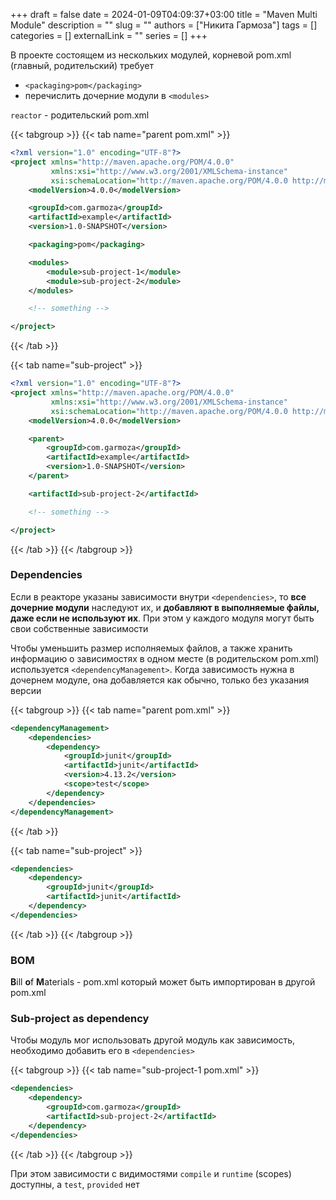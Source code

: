 +++ 
draft = false
date = 2024-01-09T04:09:37+03:00
title = "Maven Multi Module"
description = ""
slug = ""
authors = ["Никита Гармоза"]
tags = []
categories = []
externalLink = ""
series = []
+++

В проекте состоящем из нескольких модулей, корневой pom.xml (главный, родительский) требует

- `<packaging>pom</packaging>`
- перечислить дочерние модули в `<modules>`

`reactor` - родительский pom.xml

{{< tabgroup >}}
{{< tab name="parent pom.xml" >}}

```xml
<?xml version="1.0" encoding="UTF-8"?>
<project xmlns="http://maven.apache.org/POM/4.0.0"
         xmlns:xsi="http://www.w3.org/2001/XMLSchema-instance"
         xsi:schemaLocation="http://maven.apache.org/POM/4.0.0 http://maven.apache.org/xsd/maven-4.0.0.xsd">
    <modelVersion>4.0.0</modelVersion>

    <groupId>com.garmoza</groupId>
    <artifactId>example</artifactId>
    <version>1.0-SNAPSHOT</version>

    <packaging>pom</packaging>

    <modules>
        <module>sub-project-1</module>
        <module>sub-project-2</module>
    </modules>

    <!-- something -->

</project>
```

{{< /tab >}}

{{< tab name="sub-project" >}}

```xml
<?xml version="1.0" encoding="UTF-8"?>
<project xmlns="http://maven.apache.org/POM/4.0.0"
         xmlns:xsi="http://www.w3.org/2001/XMLSchema-instance"
         xsi:schemaLocation="http://maven.apache.org/POM/4.0.0 http://maven.apache.org/xsd/maven-4.0.0.xsd">
    <modelVersion>4.0.0</modelVersion>

    <parent>
        <groupId>com.garmoza</groupId>
        <artifactId>example</artifactId>
        <version>1.0-SNAPSHOT</version>
    </parent>

    <artifactId>sub-project-2</artifactId>

    <!-- something -->

</project>
```

{{< /tab >}}
{{< /tabgroup >}}

### Dependencies

Если в реакторе указаны зависимости внутри `<dependencies>`, то **все дочерние модули** наследуют их, и **добавляют в выполняемые файлы, даже если не используют их**. При этом у каждого модуля могут быть свои собственные зависимости

Чтобы уменьшить размер исполняемых файлов, а также хранить информацию о зависимостях в одном месте (в родительском pom.xml) используется `<dependencyManagement>`. Когда зависимость нужна в дочернем модуле, она добавляется как обычно, только без указания версии

{{< tabgroup >}}
{{< tab name="parent pom.xml" >}}

```xml
<dependencyManagement>
    <dependencies>
        <dependency>
            <groupId>junit</groupId>
            <artifactId>junit</artifactId>
            <version>4.13.2</version>
            <scope>test</scope>
        </dependency>
    </dependencies>
</dependencyManagement>
```

{{< /tab >}}

{{< tab name="sub-project" >}}

```xml
<dependencies>
    <dependency>
        <groupId>junit</groupId>
        <artifactId>junit</artifactId>
    </dependency>
</dependencies>
```

{{< /tab >}}
{{< /tabgroup >}}

### BOM

**B**ill **o**f **M**aterials - pom.xml который может быть импортирован в другой pom.xml

### Sub-project as dependency

Чтобы модуль мог использовать другой модуль как зависимость, необходимо добавить его в `<dependencies>`

{{< tabgroup >}}
{{< tab name="sub-project-1 pom.xml" >}}

```xml
<dependencies>
    <dependency>
        <groupId>com.garmoza</groupId>
        <artifactId>sub-project-2</artifactId>
    </dependency>
</dependencies>
```

{{< /tab >}}
{{< /tabgroup >}}

При этом зависимости с видимостями `compile` и `runtime` (scopes) доступны, а `test`, `provided` нет
